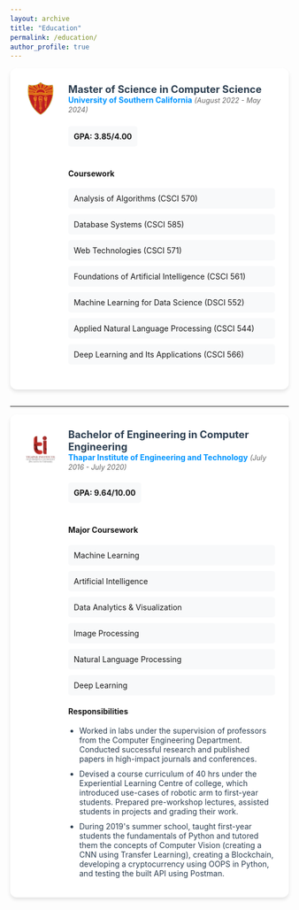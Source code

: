 ```yaml
---
layout: archive
title: "Education"
permalink: /education/
author_profile: true
---
```


<div class="education-card">
    <div class="education-header">
        <img src="/images/usc-logo.png" alt="usc logo" class="education-logo"/>
        <div class="education-info">
            <h3>Master of Science in Computer Science</h3>
            <a href="https://www.usc.edu" class="education-link">University of Southern California</a>
            <span class="education-date"> (August 2022 - May 2024)</span>
        </div>
    </div>
    <div class="education-details">
        <div class="education-gpa">GPA: 3.85/4.00</div>
        <h4>Coursework</h4>
        <div class="coursework-grid">
            <div class="coursework-item">Analysis of Algorithms (CSCI 570)</div>
            <div class="coursework-item">Database Systems (CSCI 585)</div>
            <div class="coursework-item">Web Technologies (CSCI 571)</div>
            <div class="coursework-item">Foundations of Artificial Intelligence (CSCI 561)</div>
            <div class="coursework-item">Machine Learning for Data Science (DSCI 552)</div>
            <div class="coursework-item">Applied Natural Language Processing (CSCI 544)</div>
            <div class="coursework-item">Deep Learning and Its Applications (CSCI 566)</div>
        </div>
    </div>
</div>

<hr />

<div class="education-card">
    <div class="education-header">
        <img src="/images/thapar.png" alt="thapar logo" class="education-logo"/>
        <div class="education-info">
            <h3>Bachelor of Engineering in Computer Engineering</h3>
            <a href="https://www.thapar.edu" class="education-link">Thapar Institute of Engineering and Technology</a>
            <span class="education-date"> (July 2016 - July 2020)</span>
        </div>
    </div>
    <div class="education-details">
        <div class="education-gpa">GPA: 9.64/10.00</div>
        <h4>Major Coursework</h4>
        <div class="coursework-grid">
            <div class="coursework-item">Machine Learning</div>
            <div class="coursework-item">Artificial Intelligence</div>
            <div class="coursework-item">Data Analytics & Visualization</div>
            <div class="coursework-item">Image Processing</div>
            <div class="coursework-item">Natural Language Processing</div>
            <div class="coursework-item">Deep Learning</div>
        </div>
        <h4>Responsibilities</h4>
        <ul class="responsibilities-list">
            <li>Worked in labs under the supervision of professors from the Computer Engineering Department. Conducted successful research and published papers in high-impact journals and conferences.</li>
            <li>Devised a course curriculum of 40 hrs under the Experiential Learning Centre of college, which introduced use-cases of robotic arm to first-year students. Prepared pre-workshop lectures, assisted students in projects and grading their work.</li>
            <li>During 2019's summer school, taught first-year students the fundamentals of Python and tutored them the concepts of Computer Vision (creating a CNN using Transfer Learning), creating a Blockchain, developing a cryptocurrency using OOPS in Python, and testing the built API using Postman.</li>
        </ul>
    </div>
</div>

<style>
.education-card {
    background: #ffffff;
    border-radius: 12px;
    padding: 25px;
    margin-bottom: 30px;
    box-shadow: 0 4px 6px rgba(0, 0, 0, 0.1);
    transition: all 0.3s ease-in-out;
}

.education-card:hover {
    transform: translateY(-10px);
    box-shadow: 0 15px 30px rgba(0, 0, 0, 0.15);
    border-top: 3px solid #2980b9;
}

.education-header {
    display: flex;
    align-items: center;
    margin-bottom: 20px;
}

.education-logo {
    width: 60px;
    height: 60px;
    margin-right: 20px;
    flex-shrink: 0;
    border-radius: 10px;
    object-fit: cover;
}

.education-info h3 {
    margin: 0;
    color: #2c3e50;
    font-size: 1.3em;
}

.education-link {
    color:rgb(0, 149, 255);
    text-decoration: none;
    font-weight: bold;
    transition: color 0.2s ease;
}

.education-link:hover {
    color: #c0392b;
}

.education-date {
    color: #666;
    font-style: italic;
    font-size: 0.9em;
}

.education-details {
    margin-left: 80px;
}

.education-gpa {
    background-color: #f8f9fa;
    padding: 10px;
    border-radius: 5px;
    display: inline-block;
    margin-bottom: 20px;
    font-weight: bold;
}

.coursework-grid {
    display: grid;
    grid-template-columns: repeat(auto-fill, minmax(300px, 1fr));
    gap: 10px;
    margin-bottom: 20px;
}

.coursework-item {
    background-color: #f8f9fa;
    padding: 10px;
    border-radius: 5px;
}

.responsibilities-list {
    margin: 0;
    padding-left: 20px;
}

.responsibilities-list li {
    margin-bottom: 10px;
    color: #2c3e50;
}
</style>
